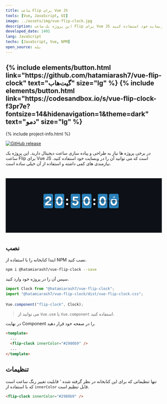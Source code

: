 ```yaml
---
title: ساعت Flip برای Vue JS
tools: [Vue, JavaScript, UI]
image: ../assets/img/vue-flip-clock.jpg
description: این پروژه یک ساعت Flip برای Vue JS است که می توانید آن را در وبسایت خود استفاده کنید
developed_date: 1401
lang: JavaScript
techs: [JavaScript, Vue, NPM]
open_source: بله
---
```


<h2 class="center">
{% include elements/button.html link="https://github.com/hatamiarash7/vue-flip-clock" text="گیت‌هاب" size="lg" %}
{% include elements/button.html link="https://codesandbox.io/s/vue-flip-clock-f3pr7e?fontsize=14&hidenavigation=1&theme=dark" text="دمو" size="lg" %}
</h2>

{% include project-info.html %}

[![GitHub release](https://img.shields.io/github/v/release/hatamiarash7/vue-flip-clock.svg)](https://GitHub.com/hatamiarash7/vue-flip-clock/releases/)

در برخی پروژه ها نیاز به طراحی و پیاده سازی ساعت دیجیتال دارید. این پروژه یک ساعت Flip برای Vue JS است که می توانید آن را در وبسایت خود استفاده کنید. نیازمندی های کمی داشته و استفاده از آن خیلی ساده است.

<h1 class="center">
<img src="../assets/img/vue-flip-clock2.png"/>
</h1>

## نصب

ابتدا کتابخانه را با استفاده از NPM نصب کنید.

```bash
npm i @hatamiarash7/vue-flip-clock --save
```

سپس آن را در پروژه خود وارد کنید.

```js
import Clock from "@hatamiarash7/vue-flip-clock";
import "@hatamiarash7/vue-flip-clock/dist/vue-flip-clock.css";

Vue.component("flip-clock", Clock);
```

> می توانید از `Vue.use` یا `Vue.component` استفاده کنید.

در نهایت Component را در صفحه خود قرار دهید.

```html
<template>
  ...
  <flip-clock innerColor="#2980b9" />
  ...
</template>
```

## تنظیمات

تنها تنظیماتی که برای این کتابخانه در نظر گرفته شده ٬ قابلیت تغییر رنگ ساعت است که با استفاده از `innerColor` قابل تنظیم است.

```html
<flip-clock innerColor="#2980b9" />
```

